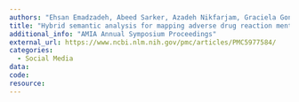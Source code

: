 ```yaml
---
authors: "Ehsan Emadzadeh, Abeed Sarker, Azadeh Nikfarjam, Graciela Gonzalez"
title: "Hybrid semantic analysis for mapping adverse drug reaction mentions in tweets to medical terminology"
additional_info: "AMIA Annual Symposium Proceedings"
external_url: https://www.ncbi.nlm.nih.gov/pmc/articles/PMC5977584/ 
categories:
  - Social Media 
data:
code:
resource:
---
```

